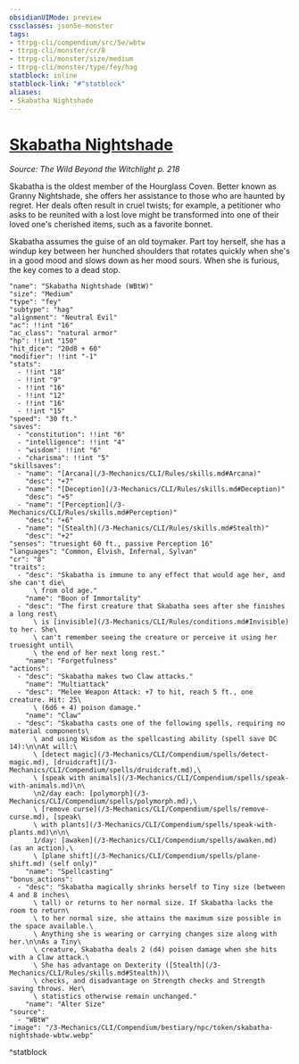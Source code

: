 ```yaml
---
obsidianUIMode: preview
cssclasses: json5e-monster
tags:
- ttrpg-cli/compendium/src/5e/wbtw
- ttrpg-cli/monster/cr/8
- ttrpg-cli/monster/size/medium
- ttrpg-cli/monster/type/fey/hag
statblock: inline
statblock-link: "#^statblock"
aliases:
- Skabatha Nightshade
---
```

# [Skabatha Nightshade](3-Mechanics\CLI\Compendium\bestiary\npc/skabatha-nightshade-wbtw.md)
*Source: The Wild Beyond the Witchlight p. 218*  

Skabatha is the oldest member of the Hourglass Coven. Better known as Granny Nightshade, she offers her assistance to those who are haunted by regret. Her deals often result in cruel twists; for example, a petitioner who asks to be reunited with a lost love might be transformed into one of their loved one's cherished items, such as a favorite bonnet.

Skabatha assumes the guise of an old toymaker. Part toy herself, she has a windup key between her hunched shoulders that rotates quickly when she's in a good mood and slows down as her mood sours. When she is furious, the key comes to a dead stop.

```statblock
"name": "Skabatha Nightshade (WBtW)"
"size": "Medium"
"type": "fey"
"subtype": "hag"
"alignment": "Neutral Evil"
"ac": !!int "16"
"ac_class": "natural armor"
"hp": !!int "150"
"hit_dice": "20d8 + 60"
"modifier": !!int "-1"
"stats":
  - !!int "18"
  - !!int "9"
  - !!int "16"
  - !!int "12"
  - !!int "16"
  - !!int "15"
"speed": "30 ft."
"saves":
  - "constitution": !!int "6"
  - "intelligence": !!int "4"
  - "wisdom": !!int "6"
  - "charisma": !!int "5"
"skillsaves":
  - "name": "[Arcana](/3-Mechanics/CLI/Rules/skills.md#Arcana)"
    "desc": "+7"
  - "name": "[Deception](/3-Mechanics/CLI/Rules/skills.md#Deception)"
    "desc": "+5"
  - "name": "[Perception](/3-Mechanics/CLI/Rules/skills.md#Perception)"
    "desc": "+6"
  - "name": "[Stealth](/3-Mechanics/CLI/Rules/skills.md#Stealth)"
    "desc": "+2"
"senses": "truesight 60 ft., passive Perception 16"
"languages": "Common, Elvish, Infernal, Sylvan"
"cr": "8"
"traits":
  - "desc": "Skabatha is immune to any effect that would age her, and she can't die\
      \ from old age."
    "name": "Boon of Immortality"
  - "desc": "The first creature that Skabatha sees after she finishes a long rest\
      \ is [invisible](/3-Mechanics/CLI/Rules/conditions.md#Invisible) to her. She\
      \ can't remember seeing the creature or perceive it using her truesight until\
      \ the end of her next long rest."
    "name": "Forgetfulness"
"actions":
  - "desc": "Skabatha makes two Claw attacks."
    "name": "Multiattack"
  - "desc": "Melee Weapon Attack: +7 to hit, reach 5 ft., one creature. Hit: 25\
      \ (6d6 + 4) poison damage."
    "name": "Claw"
  - "desc": "Skabatha casts one of the following spells, requiring no material components\
      \ and using Wisdom as the spellcasting ability (spell save DC 14):\n\nAt will:\
      \ [detect magic](/3-Mechanics/CLI/Compendium/spells/detect-magic.md), [druidcraft](/3-Mechanics/CLI/Compendium/spells/druidcraft.md),\
      \ [speak with animals](/3-Mechanics/CLI/Compendium/spells/speak-with-animals.md)\n\
      \n2/day each: [polymorph](/3-Mechanics/CLI/Compendium/spells/polymorph.md),\
      \ [remove curse](/3-Mechanics/CLI/Compendium/spells/remove-curse.md), [speak\
      \ with plants](/3-Mechanics/CLI/Compendium/spells/speak-with-plants.md)\n\n\
      1/day: [awaken](/3-Mechanics/CLI/Compendium/spells/awaken.md) (as an action),\
      \ [plane shift](/3-Mechanics/CLI/Compendium/spells/plane-shift.md) (self only)"
    "name": "Spellcasting"
"bonus_actions":
  - "desc": "Skabatha magically shrinks herself to Tiny size (between 4 and 8 inches\
      \ tall) or returns to her normal size. If Skabatha lacks the room to return\
      \ to her normal size, she attains the maximum size possible in the space available.\
      \ Anything she is wearing or carrying changes size along with her.\n\nAs a Tiny\
      \ creature, Skabatha deals 2 (d4) poison damage when she hits with a Claw attack.\
      \ She has advantage on Dexterity ([Stealth](/3-Mechanics/CLI/Rules/skills.md#Stealth))\
      \ checks, and disadvantage on Strength checks and Strength saving throws. Her\
      \ statistics otherwise remain unchanged."
    "name": "Alter Size"
"source":
  - "WBtW"
"image": "/3-Mechanics/CLI/Compendium/bestiary/npc/token/skabatha-nightshade-wbtw.webp"
```
^statblock